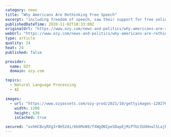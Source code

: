 ```yaml
---
category: news
title: "Why Americans Are Rethinking Free Speech"
excerpt: "including freedom of speech, saw their support for free online expression drop from 52 to 33 percent, whereas Republican support rose from 76 to 78 percent between 2019 and now. “On the left, it’s more of a recognition of harms to people, and on the ..."
publishedDateTime: 2020-11-02T10:33:00Z
originalUrl: "https://www.ozy.com/news-and-politics/why-americans-are-rethinking-free-speech/396971/"
webUrl: "https://www.ozy.com/news-and-politics/why-americans-are-rethinking-free-speech/396971/"
type: article
quality: 24
heat: 24
published: false

provider:
  name: OZY
  domain: ozy.com

topics:
  - Natural Language Processing
  - AI

images:
  - url: "https://www.ozyassets.com/ozy-prod/2021/10/gettyimages-1282769603.jpg?width=1200&height=630"
    width: 1200
    height: 630
    isCached: true

secured: "xxhHCBvyRXg3r0H52di/8k6MxN9/fXWgQNIpeSDapEjMiPTUcIUUHnwl5LajNOHg5KlAjJE3DXEAsnx3JlJtQv04kD02tUCkB4m7AdSS7Uuql2oTtPWhAaT2ZSqdpC6i3jGPy+9R4CYTFPkqm3ZKPp56DBM/xqY+sYT7x3Zh79rXTDdmv52OI3k1lsV7wbhI0RqH1FFvsa+dIsZULch+EpE/ryA0mCqevLamGTn6Yd+v4isOJIR/+c21eJRf8rdLuprfaugFkk/oBPztoNGAxMmuyi8bqCquezDpMiCBRbqz8haaQBMm+oftrXTa86SyVu0s3/s4iWRgHpjFDeIfPsIgiABi6i+LzeT0yUG7ZkI=;EJUjN9FgNkU0wlPqP/GTPQ=="
---
```


